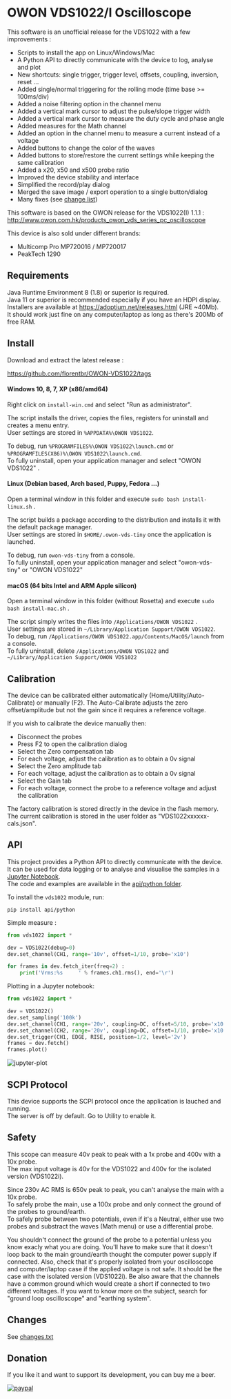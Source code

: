 
# OWON VDS1022/I Oscilloscope

This software is an unofficial release for the VDS1022 with a few improvements :

* Scripts to install the app on Linux/Windows/Mac
* A Python API to directly communicate with the device to log, analyse and plot
* New shortcuts: single trigger, trigger level, offsets, coupling, inversion, reset ...
* Added single/normal triggering for the rolling mode (time base >= 100ms/div)
* Added a noise filtering option in the channel menu
* Added a vertical mark cursor to adjust the pulse/slope trigger width
* Added a vertical mark cursor to measure the duty cycle and phase angle
* Added measures for the Math channel
* Added an option in the channel menu to measure a current instead of a voltage
* Added buttons to change the color of the waves
* Added buttons to store/restore the current settings while keeping the same calibration
* Added a x20, x50 and x500 probe ratio
* Improved the device stability and interface
* Simplified the record/play dialog
* Merged the save image / export operation to a single button/dialog
* Many fixes (see [change list](changes.txt))


This software is based on the OWON release for the VDS1022(I) 1.1.1 :  
http://www.owon.com.hk/products_owon_vds_series_pc_oscilloscope  

This device is also sold under different brands:
* Multicomp Pro MP720016 / MP720017
* PeakTech 1290


## Requirements

Java Runtime Environment 8 (1.8) or superior is required.  
Java 11 or superior is recommended especially if you have an HDPI display.  
Installers are available at https://adoptium.net/releases.html (JRE ~40Mb).  
It should work just fine on any computer/laptop as long as there's 200Mb of free RAM.


## Install

Download and extract the latest release :  

https://github.com/florentbr/OWON-VDS1022/tags  

#### Windows 10, 8, 7, XP (x86/amd64)

Right click on `install-win.cmd` and select "Run as administrator".  

The script installs the driver, copies the files, registers for uninstall and creates a menu entry.  
User settings are stored in `%APPDATA%\OWON VDS1022`.  

To debug, run `%PROGRAMFILES%\OWON VDS1022\launch.cmd` or `%PROGRAMFILES(X86)%\OWON VDS1022\launch.cmd`.  
To fully uninstall, open your application manager and select "OWON VDS1022" .  

#### Linux (Debian based, Arch based, Puppy, Fedora ...)

Open a terminal window in this folder and execute `sudo bash install-linux.sh` .  

The script builds a package according to the distribution and installs it with the default package manager.  
User settings are stored in `$HOME/.owon-vds-tiny` once the application is launched.  

To debug, run `owon-vds-tiny` from a console.  
To fully uninstall, open your application manager and select "owon-vds-tiny" or "OWON VDS1022"  

#### macOS (64 bits Intel and ARM Apple silicon)

Open a terminal window in this folder (without Rosetta) and execute `sudo bash install-mac.sh` .  

The script simply writes the files into `/Applications/OWON VDS1022` .  
User settings are stored in `~/Library/Application Support/OWON VDS1022`.  
To debug, run `/Applications/OWON VDS1022.app/Contents/MacOS/launch` from a console.  
To fully uninstall, delete `/Applications/OWON VDS1022` and `~/Library/Application Support/OWON VDS1022`  


## Calibration

The device can be calibrated either automatically (Home/Utility/Auto-Calibrate) or manually (F2).
The Auto-Calibrate adjusts the zero offset/amplitude but not the gain since it requires a reference voltage.

If you wish to calibrate the device manually then:
* Disconnect the probes
* Press F2 to open the calibration dialog
* Select the Zero compensation tab
* For each voltage, adjust the calibration as to obtain a 0v signal
* Select the Zero amplitude tab
* For each voltage, adjust the calibration as to obtain a 0v signal
* Select the Gain tab
* For each voltage, connect the probe to a reference voltage and adjust the calibration

The factory calibration is stored directly in the device in the flash memory.  
The current calibration is stored in the user folder as "VDS1022xxxxxx-cals.json".  

## API

This project provides a Python API to directly communicate with the device.  
It can be used for data logging or to analyse and visualise the samples in a [Jupyter Notebook](https://jupyter.org/).  
The code and examples are available in the [api/python folder](api/python).  

To install the `vds1022` module, run:
```shell
pip install api/python
````

Simple measure :

```python
from vds1022 import *

dev = VDS1022(debug=0)
dev.set_channel(CH1, range='10v', offset=1/10, probe='x10')

for frames in dev.fetch_iter(freq=2) :
    print('Vrms:%s     ' % frames.ch1.rms(), end='\r')
```

Plotting in a Jupyter notebook:

```python
from vds1022 import *

dev = VDS1022()
dev.set_sampling('100k')
dev.set_channel(CH1, range='20v', coupling=DC, offset=5/10, probe='x10')
dev.set_channel(CH2, range='20v', coupling=DC, offset=1/10, probe='x10')
dev.set_trigger(CH1, EDGE, RISE, position=1/2, level='2v')
frames = dev.fetch()
frames.plot()
```

![jupyter-plot](https://user-images.githubusercontent.com/918557/147412836-92f8b244-b0de-4b86-abb7-e431406660e2.png)


## SCPI Protocol

This device supports the SCPI protocol once the application is lauched and running.  
The server is off by default. Go to Utility to enable it.  

## Safety

This scope can measure 40v peak to peak with a 1x probe and 400v with a 10x probe.  
The max input voltage is 40v for the VDS1022 and 400v for the isolated version (VDS1022i).  

Since 230v AC RMS is 650v peak to peak, you can't analyse the main with a 10x probe.  
To safely probe the main, use a 100x probe and only connect the ground of the probes to ground/earth.  
To safely probe between two potentials, even if it's a Neutral, either use two probes and substract the waves (Math menu) or use a differential probe.  

You shouldn't connect the ground of the probe to a potential unless you know exacly what you are doing. You'll have to make sure that it doesn't loop back to the main ground/earth thought the computer power supply if connected. Also, check that it's properly isolated from your oscilloscope and computer/laptop case if the applied voltage is not safe. It should be the case with the isolated version (VDS1022i). Be also aware that the channels have a common ground which would create a short if connected to two different voltages. If you want to know more on the subject, search for "ground loop oscilloscope" and "earthing system".

## Changes

See [changes.txt](changes.txt)

## Donation

If you like it and want to support its development, you can buy me a beer.

[![paypal](https://www.paypalobjects.com/en_US/FR/i/btn/btn_donateCC_LG.gif)](https://www.paypal.com/donate/?cmd=_donations&business=7DUHBU9VETYXE)
